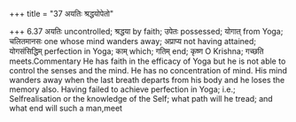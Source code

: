 +++
title = "37 अयतिः श्रद्धयोपेतो"

+++
6.37 अयतिः uncontrolled; श्रद्धया by faith; उपेतः possessed; योगात् from
Yoga; चलितमानसः one whose mind wanders away; अप्राप्य not having
attained; योगसंसिद्धिम् perfection in Yoga; काम् which; गतिम् end; कृष्ण
O Krishna; गच्छति meets.Commentary He has faith in the efficacy of Yoga
but he is not able to control the senses and the mind. He has no
concentration of mind. His mind wanders away when the last breath
departs from his body and he loses the memory also. Having failed to
achieve perfection in Yoga; i.e.; Selfrealisation or the knowledge of
the Self; what path will he tread; and what end will such a man,meet
